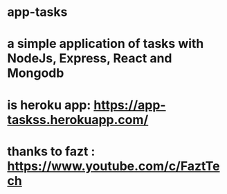 # app-tasks
# a simple application of tasks with NodeJs, Express, React and Mongodb
# is heroku app: https://app-taskss.herokuapp.com/
#  thanks to fazt :  https://www.youtube.com/c/FaztTech

